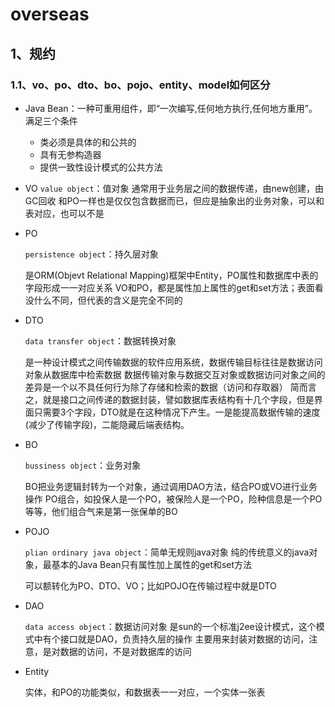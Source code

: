 # overseas

## 1、规约
### 1.1、vo、po、dto、bo、pojo、entity、model如何区分

- Java Bean：一种可重用组件，即“一次编写,任何地方执行,任何地方重用”。满足三个条件
    - 类必须是具体的和公共的
    - 具有无参构造器
    - 提供一致性设计模式的公共方法
    
- VO
  `value object`：值对象
  通常用于业务层之间的数据传递，由new创建，由GC回收
  和PO一样也是仅仅包含数据而已，但应是抽象出的业务对象，可以和表对应，也可以不是

- PO

  `persistence object`：持久层对象

  是ORM(Objevt Relational Mapping)框架中Entity，PO属性和数据库中表的字段形成一一对应关系
  VO和PO，都是属性加上属性的get和set方法；表面看没什么不同，但代表的含义是完全不同的

- DTO

  `data transfer object`：数据转换对象

  是一种设计模式之间传输数据的软件应用系统，数据传输目标往往是数据访问对象从数据库中检索数据
  数据传输对象与数据交互对象或数据访问对象之间的差异是一个以不具任何行为除了存储和检索的数据（访问和存取器）
  简而言之，就是接口之间传递的数据封装，譬如数据库表结构有十几个字段，但是界面只需要3个字段，DTO就是在这种情况下产生。一是能提高数据传输的速度(减少了传输字段)，二能隐藏后端表结构。

- BO

  `bussiness object`：业务对象

  BO把业务逻辑封转为一个对象，通过调用DAO方法，结合PO或VO进行业务操作
  PO组合，如投保人是一个PO，被保险人是一个PO，险种信息是一个PO等等，他们组合气来是第一张保单的BO

- POJO

  `plian ordinary java object`：简单无规则java对象
  纯的传统意义的java对象，最基本的Java Bean只有属性加上属性的get和set方法

  可以额转化为PO、DTO、VO；比如POJO在传输过程中就是DTO

- DAO

  `data access object`：数据访问对象
  是sun的一个标准j2ee设计模式，这个模式中有个接口就是DAO，负责持久层的操作
  主要用来封装对数据的访问，注意，是对数据的访问，不是对数据库的访问

- Entity

  实体，和PO的功能类似，和数据表一一对应，一个实体一张表



